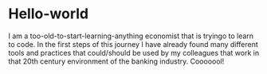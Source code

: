 # Hello-world

I am a too-old-to-start-learning-anything economist that is tryingo to learn to code.
In the first steps of this journey I have already found many different tools and practices that could/should be used by my colleagues that work in that 20th century environment of the banking industry. Cooooool!

